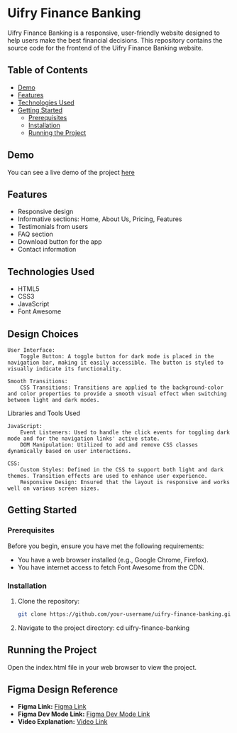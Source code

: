# Uifry Finance Banking

Uifry Finance Banking is a responsive, user-friendly website designed to help users make the best financial decisions. This repository contains the source code for the frontend of the Uifry Finance Banking website.

## Table of Contents

- [Demo](#demo)
- [Features](#features)
- [Technologies Used](#technologies-used)
- [Getting Started](#getting-started)
  - [Prerequisites](#prerequisites)
  - [Installation](#installation)
  - [Running the Project](#running-the-project)


## Demo

You can see a live demo of the project [here](https://bank-loading-page-mcjg.vercel.app/)
## Features

- Responsive design
- Informative sections: Home, About Us, Pricing, Features
- Testimonials from users
- FAQ section
- Download button for the app
- Contact information

## Technologies Used

- HTML5
- CSS3
- JavaScript
- Font Awesome

## Design Choices

    User Interface:
        Toggle Button: A toggle button for dark mode is placed in the navigation bar, making it easily accessible. The button is styled to visually indicate its functionality.

    Smooth Transitions:
        CSS Transitions: Transitions are applied to the background-color and color properties to provide a smooth visual effect when switching between light and dark modes.

Libraries and Tools Used

    JavaScript:
        Event Listeners: Used to handle the click events for toggling dark mode and for the navigation links' active state.
        DOM Manipulation: Utilized to add and remove CSS classes dynamically based on user interactions.

    CSS:
        Custom Styles: Defined in the CSS to support both light and dark themes. Transition effects are used to enhance user experience.
        Responsive Design: Ensured that the layout is responsive and works well on various screen sizes.
## Getting Started

### Prerequisites

Before you begin, ensure you have met the following requirements:

- You have a web browser installed (e.g., Google Chrome, Firefox).
- You have internet access to fetch Font Awesome from the CDN.

### Installation

1. Clone the repository:

   ```bash
   git clone https://github.com/your-username/uifry-finance-banking.git
2. Navigate to the project directory:
   cd uifry-finance-banking
   
## Running the Project

Open the index.html file in your web browser to view the project.

## Figma Design Reference
- **Figma Link:** [Figma Link](https://www.figma.com/community/file/1145991068621514311)
- **Figma Dev Mode Link:** [Figma Dev Mode Link](https://www.figma.com/design/dvc71PcUEYRKrtnZOapRtI/App-Landing-Page-Finance-Bank-Money-(Community)?m=dev&node-id=0-1&t=uyErxTIHgm8nS2dC-1)
- **Video Explanation:** [Video Link](https://www.loom.com/share/1735f90b5e464089935cd1dff4fca2b8?sid=ca423c04-d553-4631-97d7-fb84aa1766b6)
